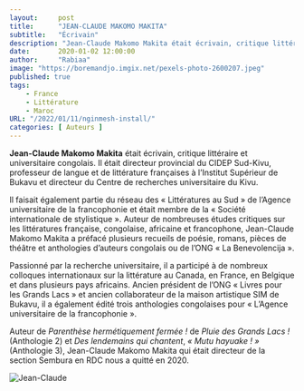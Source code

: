```yaml
---
layout:     post 
title:      "JEAN-CLAUDE MAKOMO MAKITA"
subtitle:   "Écrivain"
description: "Jean-Claude Makomo Makita était écrivain, critique littéraire et universitaire congolais. Il était directeur provincial du CIDEP Sud-Kivu, professeur de langue et de littérature françaises à l’Institut Supérieur de Bukavu et directeur du Centre de recherches universitaire du Kivu.  "
date:       2020-01-02 12:00:00
author:     "Rabiaa"
image: "https://boremandjo.imgix.net/pexels-photo-2600207.jpeg"
published: true
tags:
    - France 
    - Littérature
    - Maroc
URL: "/2022/01/11/nginmesh-install/"
categories: [ Auteurs ]
---
```


**Jean-Claude Makomo Makita** était écrivain, critique littéraire et universitaire congolais. Il était directeur provincial du CIDEP Sud-Kivu, professeur de langue et de littérature françaises à l’Institut Supérieur de Bukavu et directeur du Centre de recherches universitaire du Kivu. 

Il faisait également partie du réseau des « Littératures au Sud » de l’Agence universitaire de la francophonie et était membre de la « Société internationale de stylistique ». Auteur de nombreuses études critiques sur les littératures française, congolaise, africaine et francophone, Jean-Claude Makomo Makita a préfacé plusieurs recueils de poésie, romans, pièces de théâtre et anthologies d’auteurs congolais ou de l’ONG « La Benevolencija ». 

Passionné par la recherche universitaire, il a participé à de nombreux colloques internationaux sur la littérature au Canada, en France, en Belgique et dans plusieurs pays africains. Ancien président de l’ONG « Livres pour les Grands Lacs » et ancien collaborateur de la maison artistique SIM de Bukavu, il a également édité trois anthologies congolaises pour « L’Agence universitaire de la francophonie ». 

Auteur de *Parenthèse hermétiquement fermée !* de *Pluie des Grands Lacs !* (Anthologie 2) et *Des lendemains qui chantent*, *« Mutu hayuake ! »* (Anthologie 3), Jean-Claude Makomo Makita qui était directeur de la section Sembura en RDC nous a quitté en 2020.



![Jean-Claude](https://boremandjo.imgix.net/Jean-Claude%20Makomo.PNG)